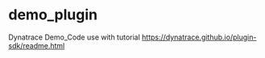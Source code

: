 # demo_plugin

Dynatrace Demo_Code use with tutorial https://dynatrace.github.io/plugin-sdk/readme.html
